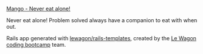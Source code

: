[Mango - Never eat alone!](https://www.mango-app.com/)

Never eat alone! Problem solved always have a companion to eat with when out.

Rails app generated with [lewagon/rails-templates](https://github.com/lewagon/rails-templates), created by the [Le Wagon coding bootcamp](https://www.lewagon.com) team.
